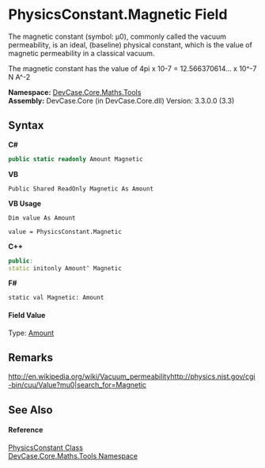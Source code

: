 # PhysicsConstant.Magnetic Field
 

The magnetic constant (symbol: μ0), commonly called the vacuum permeability, is an ideal, (baseline) physical constant, which is the value of magnetic permeability in a classical vacuum. 

 The magnetic constant has the value of 4pi x 10-7 = 12.566370614... x 10^-7 N A^-2

**Namespace:**&nbsp;<a href="N_DevCase_Core_Maths_Tools">DevCase.Core.Maths.Tools</a><br />**Assembly:**&nbsp;DevCase.Core (in DevCase.Core.dll) Version: 3.3.0.0 (3.3)

## Syntax

**C#**<br />
``` C#
public static readonly Amount Magnetic
```

**VB**<br />
``` VB
Public Shared ReadOnly Magnetic As Amount
```

**VB Usage**<br />
``` VB Usage
Dim value As Amount

value = PhysicsConstant.Magnetic

```

**C++**<br />
``` C++
public:
static initonly Amount^ Magnetic
```

**F#**<br />
``` F#
static val Magnetic: Amount
```


#### Field Value
Type: <a href="T_DevCase_Core_Maths_Amount">Amount</a>

## Remarks
<a href="http://en.wikipedia.org/wiki/Vacuum_permeability" target="_blank">http://en.wikipedia.org/wiki/Vacuum_permeability</a><a href="http://physics.nist.gov/cgi-bin/cuu/Value?mu0|search_for=Magnetic" target="_blank">http://physics.nist.gov/cgi-bin/cuu/Value?mu0|search_for=Magnetic</a>

## See Also


#### Reference
<a href="T_DevCase_Core_Maths_Tools_PhysicsConstant">PhysicsConstant Class</a><br /><a href="N_DevCase_Core_Maths_Tools">DevCase.Core.Maths.Tools Namespace</a><br />